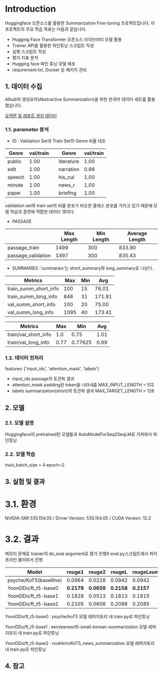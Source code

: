 # Introduction

Huggingface 오픈소스를 활용한 Summarization Fine-tuning 프로젝트입니다. 이 프로젝트의 주요 학습 목표는 다음과 같습니다.


* Hugging Face Transformer 오픈소스 라이브러리 모델 활용
* Trainer API를 활용한 파인튜닝 스크립트 작성
* 실행 스크립트 작성
* 평가 지표 분석
* Hugging face 파인 튜닝 모델 배포
* requirement.txt, Docker 등 패키지 관리

## 1. 데이터 수집
AIhub의 생성요약(Abstractive Summarization)을 위한 한국어 데이터 세트를 활용했습니다.

[요약문 및 레포트 생성 데이터](https://aihub.or.kr/aihubdata/data/view.do?currMenu=115&topMenu=100&aihubDataSe=data&dataSetSn=582)

### 1.1. parameter 분석
- ID : Validation Set과 Train Set의 Genre 비율 대조

| Genre      | val/train    |    | Genre      | val/train    |
|------------|--------|----|------------|--------|
| public     | 1.00   |    | literature | 1.00   |
| edit       | 1.00   |    | narration  | 0.96   |
| speech     | 1.00   |    | his_cul    | 1.00   |
| minute     | 1.00   |    | news_r     | 1.00   |
| paper      | 1.00   |    | briefing   | 1.00   |

validation set와 train set의 비율 분포가 비슷한 클래스 분포를 가지고 있기 때문에 모델 학습과 훈련에 적합한 데이터 셋이다.

- PASSAGE

  
|         | Max Length | Min Length | Average Length   |
|----------------------|------------|------------|------------------|
| passage_train        | 1499       | 300        | 833.90           |
| passage_validation   | 1497       | 300        | 835.43           |

- SUMMARIES :'summaries'는 short_summary와 long_summary로 나뉜다.


| Metrics           | Max      | Min     | Avg               |
| ------------------- | -------- | ------- | ----------------- |
| train_summ_short_info | 100 | 15 | 76.01 |
| train_summ_long_info | 848 | 31 | 171.91 |
| val_summ_short_info | 100 | 20 | 75.00 |
| val_summ_long_info | 1095 | 40 | 173.41 |

| Metrics           | Max      | Min     | Avg               |
| ----------------- | -------- | ------- | ----------------- |
| train/val_short_info | 1.0 | 0.75 | 1.01 |
| train/val_long_info | 0.77 | 0.77625 | 0.99 |

### 1.2. 데이터 전처리

features: ['input_ids', 'attention_mask', 'labels']
- input_ids
  passage의 토큰화 결과
- attention_mask
  padding된 token을 나타내줌
  MAX_INPUT_LENGTH = 512
- labels
  summarization(short)의 토큰화 결과
  MAX_TARGET_LENGTH = 128


## 2. 모델
### 2.1. 모델 설명
Huggingface의 pretrained된 모델들과 AutoModelForSeq2SeqLM로 가져와서 파인튜닝

### 2.2. 모델 학습
train_batch_size = 4
epoch=2
## 3. 실험 및 결과
# 3.1. 환경
NVIDIA-SMI 535.154.05 / Driver Version: 535.154.05 / CUDA Version: 12.2


# 3.2. 결과
메모리 문제로 trainer의 do_eval argument로 평가 진행X eval.py스크립트에서 파이프라인 불러와서 진행

| Model          | rouge1 | rouge2 | rougeL | rougeLsum |
|----------------|--------|--------|--------|-----------|
| psyche/KoT5(baselilne)    | 0.0964 | 0.0228 | 0.0942 | 0.0942    |
| YoonDDo/ft_t5-base0     | **0.2179** | **0.0659** | **0.2158** | **0.2157**    |
| YoonDDo/ft_t5-base1  | 0.1828 | 0.0513 | 0.1813 | 0.1815    |
| YoonDDo/ft_t5-base2     | 0.2105 | 0.0608 | 0.2086 | 0.2085    |

YoonDDo/ft_t5-base0 : psyche/koT5 모델 레퍼지토리 내 train.py로 파인튜닝

YoonDDo/ft_t5-base1 : eenzeenee/t5-small-korean-summarization 모델 레퍼지토리 내 train.py로 파인튜닝

YoonDDo/ft_t5-base2 : noahkim/KoT5_news_summarization 모델 레퍼지토리 내 train.py로 파인튜닝


## 4. 참고


